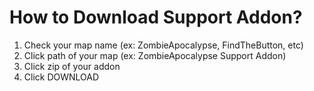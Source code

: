# How to Download Support Addon?
1. Check your map name (ex: ZombieApocalypse, FindTheButton, etc)
2. Click path of your map (ex: ZombieApocalypse Support Addon)
3. Click zip of your addon
4. Click DOWNLOAD